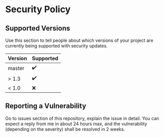 # Security Policy

## Supported Versions

Use this section to tell people about which versions of your project are
currently being supported with security updates.

| Version | Supported          |
| ------- | ------------------ |
| master  | ✔️                 |
| > 1.3   | ✔️                 |
| < 1.0   | :x:                |

## Reporting a Vulnerability

Go to issues section of this repository, explain the issue in detail. You can expect a reply from me in about 24 hours max, and the vulnerability (depending on the severity) shall be resolved in 2 weeks.

